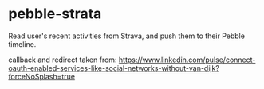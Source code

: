 # pebble-strata

Read user's recent activities from Strava, and push them to their Pebble timeline.

callback and redirect taken from:
https://www.linkedin.com/pulse/connect-oauth-enabled-services-like-social-networks-without-van-dijk?forceNoSplash=true
